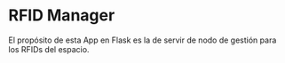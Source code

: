 # RFID Manager

El propósito de esta App en Flask es la de servir de nodo de gestión para los RFIDs del espacio.
